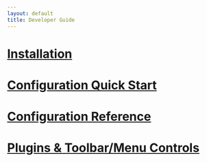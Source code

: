 ```yaml
---
layout: default
title: Developer Guide
---
```


# [Installation](./install/)

# [Configuration Quick Start](./configuration-quick-start/)

# [Configuration Reference](./configuration-reference/)

# [Plugins & Toolbar/Menu Controls](./customize/plugins/)
